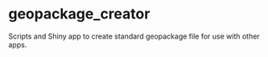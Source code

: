 # geopackage_creator
Scripts and Shiny app to create standard geopackage file for use with other apps.
